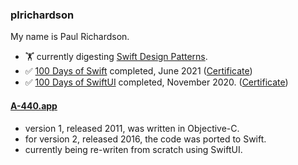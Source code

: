 
### plrichardson

My name is Paul Richardson.

- 🏋️ currently digesting [Swift Design Patterns][4].
- ✅ [100 Days of Swift][1] completed, June 2021 ([Certificate](https://user-images.githubusercontent.com/69896195/123594361-f4165200-d832-11eb-8c7e-6636740e9f1b.jpg))
- ✅ [100 Days of SwiftUI][2] completed, November 2020. ([Certificate](https://user-images.githubusercontent.com/69896195/123594798-7c94f280-d833-11eb-8878-253b0cea26d0.jpg))


#### [A-440.app][3]

- version 1, released 2011, was written in Objective-C.
- for version 2, released 2016, the code was ported to Swift.
- currently being re-writen from scratch using SwiftUI.

[1]: https://www.hackingwithswift.com/100
[2]: https://www.hackingwithswift.com/100/swiftui
[3]: https://apps.apple.com/us/app/a-440-tuning-fork/id335593282
[4]: https://www.hackingwithswift.com/store/swift-design-patterns

<!--
**plrichardson/plrichardson** is a ✨ _special_ ✨ repository because its `README.md` (this file) appears on your GitHub profile.

Here are some ideas to get you started:

- 🔭 I’m currently working on ...
- 🌱 I’m currently learning ...
- 👯 I’m looking to collaborate on ...
- 🤔 I’m looking for help with ...
- 💬 Ask me about ...
- 📫 How to reach me: ...
- 😄 Pronouns: ...
- ⚡ Fun fact: ...
-->
